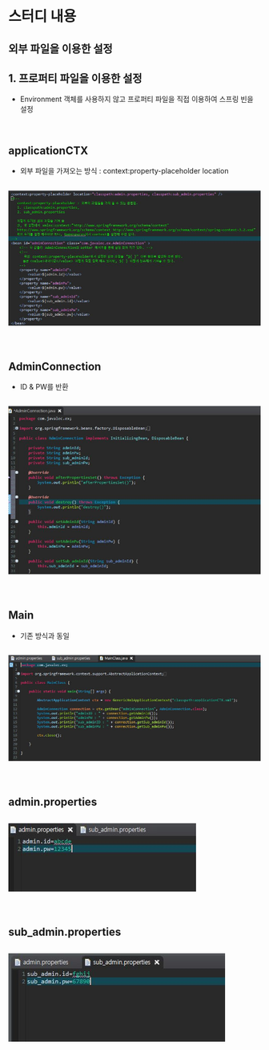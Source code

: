 # 스터디 내용
## 외부 파일을 이용한 설정
## 1. 프로퍼티 파일을 이용한 설정 
- Environment 객체를 사용하지 않고 프로퍼티 파일을 직접 이용하여 스프링 빈을 설정

  
  <br/>
  
## applicationCTX 
- 외부 파일을 가져오는 방식 : context:property-placeholder location

## ![사진](https://github.com/leedongjoon121/SpringFramework_study/blob/lecture7/img/applicationCTX.JPG?raw=true)

<br/>

## AdminConnection
- ID & PW를 반환
## ![사진](https://github.com/leedongjoon121/SpringFramework_study/blob/lecture7/img/AdminConnection.JPG?raw=true)

<br/>

## Main 
- 기존 방식과 동일

## ![사진](https://github.com/leedongjoon121/SpringFramework_study/blob/lecture7/img/MainClass.JPG?raw=true)

<br/>

## admin.properties

## ![사진](https://github.com/leedongjoon121/SpringFramework_study/blob/lecture7/img/admin_properties.JPG?raw=true)

<br/>

## sub_admin.properties

## ![사진](https://github.com/leedongjoon121/SpringFramework_study/blob/lecture7/img/sub_admin_properties.JPG?raw=true)

<br/>
